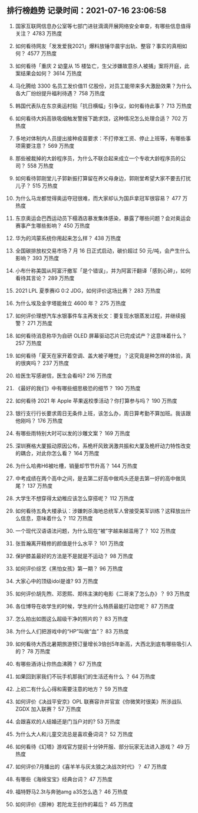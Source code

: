 
## 排行榜趋势 记录时间：2021-07-16 23:06:58
  
  1. 国家互联网信息办公室等七部门进驻滴滴开展网络安全审查，有哪些信息值得关注？ 4783 万热度
    
  2. 如何看待网友「发发爱我2021」爆料放锤华晨宇出轨、整容？事实的真相如何？ 4577 万热度
    
  3. 如何看待「重庆 2 幼童从 15 楼坠亡，生父涉嫌故意杀人被捕」案将开庭，此案结果会如何？ 3614 万热度
    
  4. 马化腾给 3300 名员工发价值11 亿股份，对员工能带来多大激励效果？为什么各大厂纷纷提升福利待遇？ 758 万热度
    
  5. 韩国代表队在东京奥运村贴「抗日横幅」引争议，如何看待此事？ 713 万热度
    
  6. 如何看待大妈高铁吸烟触发警报下跪求饶，这种情况怎么处理合适？ 702 万热度
    
  7. 多地对体制内人员提出接种疫苗要求：不打停发工资、停止上班等，有哪些事项需要注意？ 569 万热度
    
  8. 那些被裁掉的大龄程序员，为什么不联合起来成立一个专收大龄程序员的公司？ 558 万热度
    
  9. 如何看待郭刚堂儿子郭新振打算留在养父母身边，郭刚堂希望大家不要去打扰儿子？ 515 万热度
    
  10. 为什么马龙都觉得奥运夺冠很难，而大家却认为国乒拿冠军很容易？ 477 万热度
    
  11. 东京奥运会巴西运动员下榻酒店暴发集体感染，暴露了哪些问题？会对奥运会赛事产生哪些影响？ 450 万热度
    
  12. 华为的鸿蒙系统你用起来怎么样？ 438 万热度
    
  13. 全国碳排放权交易市场 7 月 16 日正式启动，碳价超过 50 元/吨，会产生什么影响？ 393 万热度
    
  14. 小布什称美国从阿富汗撤军「是个错误」，并为阿富汗翻译「感到心碎」，如何看待其言论？ 289 万热度
    
  15. 2021 LPL 夏季赛iG 0:2 JDG，如何评价这场比赛？ 283 万热度
    
  16. 为什么埃及金字塔能耸立 4600 年？ 275 万热度
    
  17. 如何评价理想汽车水银事件车主再发长文：要复现水银蒸发过程，并继续报警？ 271 万热度
    
  18. 如何看待消息称华为自研 OLED 屏幕驱动芯片已完成试产？这意味着什么？ 257 万热度
    
  19. 如何看待「夏天在家开着空调、盖大被子睡觉」？这究竟是种怎样的体验，真的很爽吗？ 237 万热度
    
  20. 给医生写感谢信，医生会看吗? 216 万热度
    
  21. 《最好的我们》中有哪些细思极恐的细节？ 190 万热度
    
  22. 如何看待 2021 年 Apple 苹果返校季活动？你打算参与吗？ 190 万热度
    
  23. 银行支行行长要求周日无条件上班，该怎么办，周日算考勤不算加班。我该跟他刚吗？ 176 万热度
    
  24. 有哪些雨特别大时可以发的沙雕文案？ 169 万热度
    
  25. 深圳赛格大厦振动原因公布，系桅杆风致涡激共振和大厦及桅杆动力特性改变的耦合，对此你怎么看？ 164 万热度
    
  26. 为什么哈弗H6被吐槽，销量却节节升高？ 144 万热度
    
  27. 中考成绩在两个高中之间，是去第二好高中做鸡头还是去第一好的高中做凤尾？ 137 万热度
    
  28. 大学生不想穿得太幼稚应该怎么穿搭呢？ 112 万热度
    
  29. 如何看待五角大楼承认：涉嫌刺杀海地总统军人曾接受美军训练？这释放出什么信息，意味着什么？ 112 万热度
    
  30. 一个现代汉语语法问题，为什么现在“被”字越来越滥用了？ 102 万热度
    
  31. 张哲瀚离开精修的颜值是什么水平？ 101 万热度
    
  32. 保护膝盖最好的方法是不是就是不运动？ 98 万热度
    
  33. 如何评价综艺《黑怕女孩》第一期？ 96 万热度
    
  34. 大家心中的顶级idol是谁? 93 万热度
    
  35. 如何评价胡先煦、邓恩熙、郑伟主演的电影《二哥来了怎么办》？ 93 万热度
    
  36. 各位博导在收学生的时候，学生的什么特质最能打动您呢？ 87 万热度
    
  37. 怎么拍出如图这么超级干净的照片的？ 83 万热度
    
  38. 为什么人们把游戏中的“HP”叫做“血”？ 83 万热度
    
  39. 如何看待大西北暑期旅游预订量增长3倍创5年新高，大西北到底有哪些吸引人的？ 78 万热度
    
  40. 有哪些酒诗让你热血沸腾？ 67 万热度
    
  41. 如果回到家我们不玩手机那我们的生活还有什么 ？ 64 万热度
    
  42. 上初二有什么心得和需要注意的地方？ 59 万热度
    
  43. 如何评价《决战平安京》OPL 联赛容许并官宣《你微笑时很美》所涉战队 ZGDX 加入联赛？ 57 万热度
    
  44. 会跟喜欢的人结婚还是门当户对的? 53 万热度
    
  45. 为什么大人和儿童交流总是喜欢叠词词？ 52 万热度
    
  46. 如何看待《幻塔》游戏官方提前十分钟开服、部分玩家无法进入游戏？ 49 万热度
    
  47. 如何评价7月播出的《喜羊羊与灰太狼之决战次时代》？ 47 万热度
    
  48. 有哪些《海绵宝宝》经典台词？ 47 万热度
    
  49. 福特野马2.3t与奔驰amg a35怎么选？ 46 万热度
    
  50. 如何评价《原神》若陀龙王创作的幕后？ 45 万热度
    